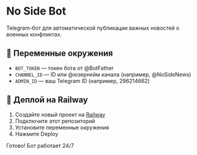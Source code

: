 # No Side Bot

Telegram-бот для автоматической публикации важных новостей о военных конфликтах.

## 🔧 Переменные окружения

- `BOT_TOKEN` — токен бота от @BotFather
- `CHANNEL_ID` — ID или @юзернейм канала (например, @NoSideNews)
- `ADMIN_ID` — ваш Telegram ID (например, 296214662)

## 🚀 Деплой на Railway

1. Создайте новый проект на [Railway](https://railway.app)
2. Подключите этот репозиторий
3. Установите переменные окружения
4. Нажмите Deploy

Готово! Бот работает 24/7

